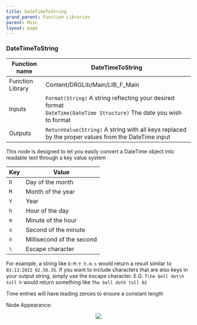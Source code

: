 ```yaml
---
title: DateTimeToString
grand_parent: Function Libraries
parent: Misc
layout: page
---
```


### DateTimeToString

| Function name | DateTimeToString |
| --- | --- |
| Function Library | Content/DRGLib/Main/LIB_F_Main |
| Inputs | `Format(String)` A string reflecting your desired format<br/>`DateTime(DateTime Structure)` The date you wish to format |
| Outputs | `ReturnValue(String)` A string with all keys replaced by the proper values from the DateTime input|

This node is designed to let you easily convert a DateTime object into readable text through a key value system

| Key | Value |
| --- | --- |
| `D` | Day of the month |
| `M` | Month of the year |
| `Y` | Year |
| `h` | Hour of the day |
| `m` | Minute of the hour |
| `s` | Second of the minute |
| `n` | Millisecond of the second |
| `\` | Escape character |

For example, a string like `D:M:Y h.m.s` would return a result similar to `01:13:2022 02.56.35`. If you want to include characters that are also keys in your output string, simply use the escape character. E.G. `T\he bell dot\h toll h` would return something like `The bell doth toll 02` 

Time entries will have leading zeroes to ensure a constant length

Node Appearance: 
<p align="center">
<img src="https://github.com/SamsDRGMods/WikiMedia/blob/main/DRGLib/FullDocs/FunctionLibs/Misc/DateTimeToStringImage.png?raw=true">
</p>
